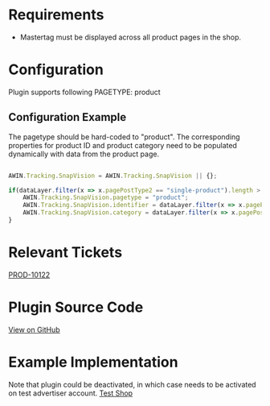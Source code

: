 # Requirements

- Mastertag must be displayed across all product pages in the shop.



# Configuration

Plugin supports following PAGETYPE: product

## Configuration Example

The pagetype should be hard-coded to "product". The corresponding
properties for product ID and product category need to be populated
dynamically with data from the product page.


``` javascript

AWIN.Tracking.SnapVision = AWIN.Tracking.SnapVision || {};

if(dataLayer.filter(x => x.pagePostType2 == "single-product").length > 0){
    AWIN.Tracking.SnapVision.pagetype = "product";
    AWIN.Tracking.SnapVision.identifier = dataLayer.filter(x => x.pagePostType2 == "single-product")[0].ecommerce.detail.products[0].id;
    AWIN.Tracking.SnapVision.category = dataLayer.filter(x => x.pagePostType2 == "single-product")[0].ecommerce.detail.products[0].category;
}
```




# Relevant Tickets

[PROD-10122](https://jira.awin.com/browse/PROD-10122)

# Plugin Source Code

[View on
GitHub](https://github.com/awin/tracking-advertiser-mastertag/blob/master/src/plugins/thirdParty/snapVision/plugin.js)

# Example Implementation

Note that plugin could be deactivated, in which case needs to be
activated on test advertiser account. [Test
Shop](https://ts-awin.com/woocommerce/product/test-product-1/)